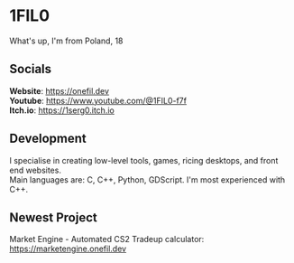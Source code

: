 # 1FIL0
What's up, I'm from Poland, 18

## Socials
**Website**: https://onefil.dev  
**Youtube**: https://www.youtube.com/@1FIL0-f7f  
**Itch.io**: https://1serg0.itch.io

## Development
I specialise in creating low-level tools, games, ricing desktops, and front end websites.  
Main languages are: C, C++, Python, GDScript. I'm most experienced with C++.

## Newest Project
Market Engine - Automated CS2 Tradeup calculator: https://marketengine.onefil.dev
